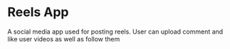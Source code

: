 # Reels App

A social media app used for posting reels. User can upload comment and like user videos as well as follow them 